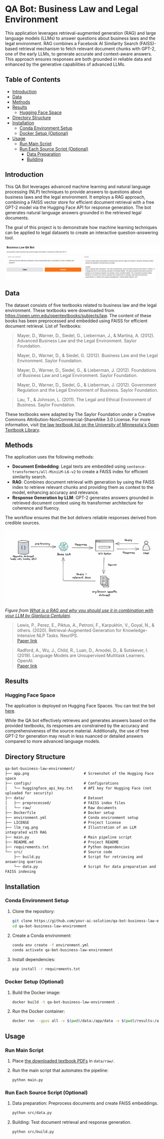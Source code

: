 #  QA Bot: Business Law and Legal Environment

This application leverages retrieval-augmented generation (RAG) and large language models (LLMs) to answer questions about business laws and the legal environment. RAG combines a Facebook AI Similarity Search (FAISS)-based retrieval mechanism to fetch relevant document chunks with GPT-2, one of the early LLMs, to generate accurate and context-aware answers. This approach ensures responses are both grounded in reliable data and enhanced by the generative capabilities of advanced LLMs.

## Table of Contents
- [Introduction](#introduction)
- [Data](#data)
- [Methods](#methods)
- [Results](#results)
  - [Hugging Face Space](#hugging-face-space)
- [Directory Structure](#directory-structure)
- [Installation](#installation)
  - [Conda Environment Setup](#conda-environment-setup)
  - [Docker Setup (Optional)](#docker-setup-optional)
- [Usage](#usage)
  - [Run Main Script](#run-main-script)
  - [Run Each Source Script (Optional)](#run-each-source-script-optional)
    - [Data Preparation](#data-preparation)
    - [Building](#building)

## Introduction

This QA Bot leverages advanced machine learning and natural language processing (NLP) techniques to provide answers to questions about business laws and the legal environment. It employs a RAG approach, combining a FAISS vector store for efficient document retrieval with a free GPT-2 model via the Hugging Face API for response generation. The bot generates natural language answers grounded in the retrieved legal documents.

The goal of this project is to demonstrate how machine learning techniques can be applied to legal datasets to create an interactive question-answering tool.

![Application on Hugging Face](app.png)

## Data

The dataset consists of five textbooks related to business law and the legal environment. These textbooks were downloaded from https://open.umn.edu/opentextbooks/subjects/law. The content of these books has been preprocessed and embedded using FAISS for efficient document retrieval.
List of Textbooks:

> Mayer, D., Warner, D., Siedel, G., Lieberman, J., & Martina, A. (2012). Advanced Business Law and the Legal Environment. Saylor Foundation.

> Mayer, D., Warner, D., & Siedel, G. (2012). Business Law and the Legal Environment. Saylor Foundation.

> Mayer, D., Warner, D., Siedel, G., & Lieberman, J. (2012). Foundations of Business Law and Legal Environment. Saylor Foundation.

> Mayer, D., Warner, D., Siedel, G., & Lieberman, J. (2012). Government Regulation and the Legal Environment of Business. Saylor Foundation.

> Lau, T., & Johnson, L. (2011). The Legal and Ethical Environment of Business. Saylor Foundation.

These textbooks were adapted by The Saylor Foundation under a Creative Commons Attribution-NonCommercial-ShareAlike 3.0 License. For more information, visit [the law textbook list on the University of Minnesota's Open Textbook Library](https://open.umn.edu/opentextbooks/subjects/law).

## Methods

The application uses the following methods:
- **Document Embedding**: Legal texts are embedded using `sentence-transformers/all-MiniLM-L6-v2` to create a FAISS index for efficient similarity search.
- **RAG**: Combines document retrieval with generation by using the FAISS index to retrieve relevant chunks and providing them as context to the model, enhancing accuracy and relevance.
- **Response Generation by LLM**: GPT-2 generates answers grounded in retrieved document context using its transformer architecture for coherence and fluency.

The workflow ensures that the bot delivers reliable responses derived from credible sources.

![Illustration of an LLM integrated with RAG](llm_rag.png)

*Figure from [What is a RAG and why you should use it in combination with your LLM by Gianluca Centulani](https://medium.com/@gcentulani/what-is-a-rag-and-why-you-should-use-it-in-combination-with-your-llm-78200d180753).*

> Lewis, P., Perez, E., Piktus, A., Petroni, F., Karpukhin, V., Goyal, N., & others. (2020). Retrieval-Augmented Generation for Knowledge-Intensive NLP Tasks. NeurIPS.  
  [Paper link](https://arxiv.org/abs/2005.11401)

> Radford, A., Wu, J., Child, R., Luan, D., Amodei, D., & Sutskever, I. (2019). Language Models are Unsupervised Multitask Learners. OpenAI.  
  [Paper link](https://cdn.openai.com/better-language-models/language_models_are_unsupervised_multitask_learners.pdf)

## Results

### Hugging Face Space

The application is deployed on Hugging Face Spaces. You can test the bot [here](https://huggingface.co/spaces/your-ai-solution/qa-bot-business-law-environment).

While the QA bot effectively retrieves and generates answers based on the provided textbooks, its responses are constrained by the accuracy and comprehensiveness of the source material. Additionally, the use of free GPT-2 for generation may result in less nuanced or detailed answers compared to more advanced language models.

## Directory Structure

```
qa-bot-business-law-environment/
├── app.png                         # Screenshot of the Hugging Face space
├── configs/                        # Configurations
│   └── huggingface_api_key.txt     # API key for Hugging Face (not uploaded for security)
├── data/                           # Dataset
│   ├── preprocessed/               # FAISS index files
│   └── raw/                        # Raw documents
├── Dockerfile                      # Docker setup
├── environment.yml                 # Conda environment setup
├── LICENSE                         # Project license
├── llm_rag.png                     # Illustration of an LLM integrated with RAG
├── main.py                         # Main pipeline script
├── README.md                       # Project README
├── requirements.txt                # Python dependencies
└── src/                            # Source code
    ├── build.py                    # Script for retrieving and answering queries
    └── data.py                     # Script for data preparation and FAISS indexing
```

## Installation

### Conda Environment Setup

1. Clone the repository:
   ```bash
   git clone https://github.com/your-ai-solution/qa-bot-business-law-environment.git
   cd qa-bot-business-law-environment
   ```

2. Create a Conda environment:
   ```bash
   conda env create -f environment.yml
   conda activate qa-bot-business-law-environment
   ```

3. Install dependencies:
   ```bash
   pip install -r requirements.txt
   ```

### Docker Setup (Optional)

1. Build the Docker image:
   ```bash
   docker build -t qa-bot-business-law-environment .
   ```

2. Run the Docker container:
   ```bash
   docker run --gpus all -v $(pwd)/data:/app/data -v $(pwd)/results:/app/results qa-bot-business-law-environment
   ```

##  Usage

### Run Main Script

1. Place [the downloaded textbook PDFs](https://open.umn.edu/opentextbooks/subjects/law) in `data/raw/`. 

2. Run the main script that automates the pipeline:
   ```bash
   python main.py
   ```

### Run Each Source Script (Optional)

1. Data preparation: Preprocess documents and create FAISS embeddings.
   ```bash
   python src/data.py
   ```

2. Building: Test document retrieval and response generation.
   ```bash
   python src/build.py
   ```